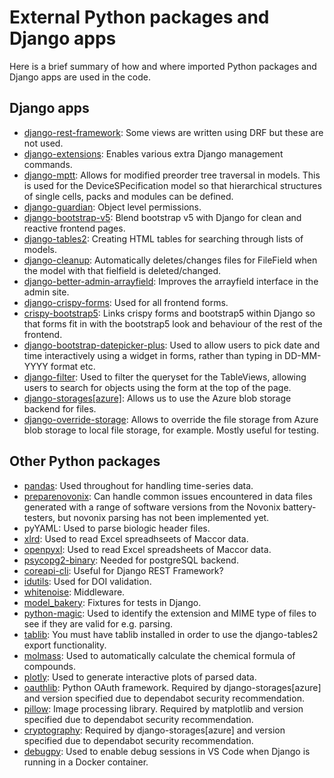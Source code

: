 # External Python packages and Django apps

Here is a brief summary of how and where imported Python packages and Django apps are used in the code.

## Django apps

- [django-rest-framework](https://www.django-rest-framework.org/): Some views
  are written using DRF but these are not used.
- [django-extensions](https://django-extensions.readthedocs.io/en/latest/):
  Enables various extra Django management commands.
- [django-mptt](https://django-mptt.readthedocs.io/en/latest/): Allows for
  modified preorder tree traversal in models. This is used for the
  DeviceSPecification model so that hierarchical structures of single cells,
  packs and modules can be defined.
- [django-guardian](https://django-guardian.readthedocs.io/en/stable/): Object
  level permissions.
- [django-bootstrap-v5](https://pypi.org/project/django-bootstrap-v5/): Blend
  bootstrap v5 with Django for clean and reactive frontend pages.
- [django-tables2](https://django-tables2.readthedocs.io/en/latest/): Creating
  HTML tables for searching through lists of models.
- [django-cleanup](https://pypi.org/project/django-cleanup/): Automatically
  deletes/changes files for FileField when the model with that fielfield is
  deleted/changed.
- [django-better-admin-arrayfield](https://pypi.org/project/django-better-admin-arrayfield/):
  Improves the arrayfield interface in the admin site.
- [django-crispy-forms](https://django-crispy-forms.readthedocs.io/en/latest/):
  Used for all frontend forms.
- [crispy-bootstrap5](https://pypi.org/project/crispy-bootstrap5/): Links crispy
  forms and bootstrap5 within Django so that forms fit in with the bootstrap5
  look and behaviour of the rest of the frontend.
- [django-bootstrap-datepicker-plus](https://pypi.org/project/django-bootstrap-datepicker-plus/):
  Used to allow users to pick date and time interactively using a widget in
  forms, rather than typing in DD-MM-YYYY format etc.
- [django-filter](https://django-filter.readthedocs.io/en/stable/): Used to
  filter the queryset for the TableViews, allowing users to search for objects
  using the form at the top of the page.
- [django-storages[azure]](https://django-storages.readthedocs.io/en/latest/):
  Allows us to use the Azure blob storage backend for files.
- [django-override-storage](https://pypi.org/project/django-override-storage/):
  Allows to override the file storage from Azure blob storage to local file
  storage, for example. Mostly useful for testing.

## Other Python packages

- [pandas](https://pandas.pydata.org/): Used throughout for handling time-series
  data.
- [preparenovonix](https://pypi.org/project/preparenovonix/): Can handle common
  issues encountered in data files generated with a range of software versions
  from the Novonix battery-testers, but novonix parsing has not been implemented
  yet.
- pyYAML: Used to parse biologic header files.
- [xlrd](https://xlrd.readthedocs.io/en/latest/): Used to read Excel
  spreadhseets of Maccor data.
- [openpyxl](https://openpyxl.readthedocs.io/en/stable/): Used to read Excel
  spreadsheets of Maccor data.
- [psycopg2-binary](https://pypi.org/project/psycopg2-binary/): Needed for
  postgreSQL backend.
- [coreapi-cli](https://www.coreapi.org/tools-and-resources/command-line-client/):
  Useful for Django REST Framework?
- [idutils](https://pypi.org/project/idutils/): Used for DOI validation.
- [whitenoise](https://whitenoise.evans.io/en/latest/): Middleware.
- [model_bakery](https://model-bakery.readthedocs.io/en/latest/): Fixtures for
  tests in Django.
- [python-magic](https://pypi.org/project/python-magic/): Used to identify the
  extension and MIME type of files to see if they are valid for e.g. parsing.
- [tablib](https://tablib.readthedocs.io/en/stable/): You must have tablib
  installed in order to use the django-tables2 export functionality.
- [molmass](https://pypi.org/project/molmass/): Used to automatically calculate
  the chemical formula of compounds.
- [plotly](https://plotly.com/python/): Used to generate interactive plots of
  parsed data.
- [oauthlib](https://github.com/oauthlib/oauthlib): Python OAuth framework.
  Required by django-storages[azure] and version specified due to dependabot
  security recommendation.
- [pillow](https://pillow.readthedocs.io/en/stable/): Image processing library.
  Required by matplotlib and version specified due to dependabot security
  recommendation.
- [cryptography](https://cryptography.io/en/latest/): Required by
  django-storages[azure] and version specified due to dependabot security
  recommendation.
- [debugpy](https://github.com/microsoft/debugpy): Used to enable debug sessions
  in VS Code when Django is running in a Docker container.

